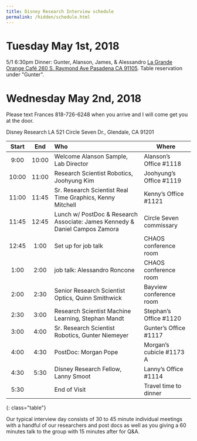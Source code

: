 ```yaml
---
title: Disney Research Interview schedule
permalink: /hidden/schedule.html
---
```


# Tuesday May 1st, 2018

5/1 6:30pm Dinner: Gunter, Alanson, James, & Alessandro [La Grande Orange Café 260 S. Raymond Ave Pasadena CA 91105](https://goo.gl/maps/EtcBVv3oYvy). Table reservation under "Gunter".

# Wednesday May 2nd, 2018

Please text Frances 818-726-6248 when you arrive and I will come get you at the door.

Disney Research LA
521 Circle Seven Dr.,
Glendale, CA 91201

| **Start** | **End** | **Who** | **Where** |
|:---------:|:-------:|:--------|-----------|
|  9:00 | 10:00 | Welcome Alanson Sample, Lab Director  | Alanson’s Office #1118 |
| 10:00 | 11:00 | Research Scientist Robotics, Joohyung Kim    | Joohyung’s Office #1119 |
| 11:00 | 11:45 | Sr. Research Scientist Real Time Graphics, Kenny Mitchell  | Kenny’s Office #1121 |
| 11:45 | 12:45 | Lunch w/ PostDoc & Research Associate: James Kennedy & Daniel Campos Zamora  | Circle Seven commissary |
| 12:45 |  1:00 | Set up for job talk | CHAOS conference room |
|  1:00 |  2:00 | job talk: Alessandro Roncone | CHAOS conference room |
|  2:00 |  2:30 | Senior Research Scientist Optics, Quinn Smithwick | Bayview conference room |
|  2:30 |  3:00 | Research Scientist Machine Learning, Stephan Mandt |  Stephan’s Office #1120 |
|  3:00 |  4:00 | Sr. Research Scientist Robotics, Gunter Niemeyer | Gunter’s Office #1117 |
|  4:00 |  4:30 | PostDoc: Morgan Pope | Morgan’s cubicle #1173 A |
|  4:30 |  5:30 | Disney Research Fellow, Lanny Smoot | Lanny’s Office #1114 |
|  5:30 |       | End of Visit | Travel time to dinner |
{: class="table"}

Our typical interview day consists of 30 to 45 minute individual meetings with a handful of our researchers and post docs as well as you giving a 60 minutes talk to the group with 15 minutes after for Q&A.

